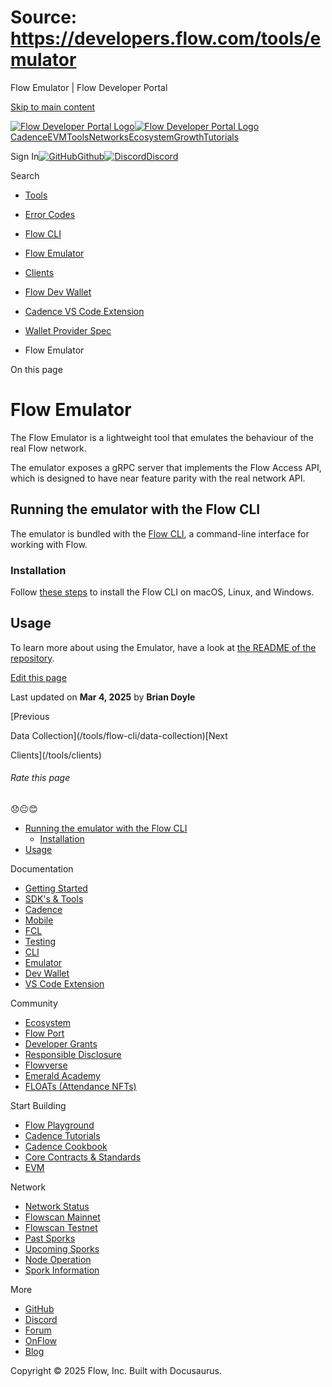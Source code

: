 # Source: https://developers.flow.com/tools/emulator

Flow Emulator | Flow Developer Portal



[Skip to main content](#__docusaurus_skipToContent_fallback)

[![Flow Developer Portal Logo](/img/flow-docs-logo-dark.png)![Flow Developer Portal Logo](/img/flow-docs-logo-light.png)](/)[Cadence](/build/flow)[EVM](/evm/about)[Tools](/tools/flow-cli)[Networks](/networks/flow-networks)[Ecosystem](/ecosystem)[Growth](/growth)[Tutorials](/tutorials)

Sign In[![GitHub]()Github](https://github.com/onflow)[![Discord]()Discord](https://discord.gg/flow)

Search

* [Tools](/tools)
* [Error Codes](/tools/error-codes)
* [Flow CLI](/tools/flow-cli)
* [Flow Emulator](/tools/emulator)
* [Clients](/tools/clients)
* [Flow Dev Wallet](/tools/flow-dev-wallet)
* [Cadence VS Code Extension](/tools/vscode-extension)
* [Wallet Provider Spec](/tools/wallet-provider-spec)

* Flow Emulator

On this page

# Flow Emulator

The Flow Emulator is a lightweight tool that emulates the behaviour of the real Flow network.

The emulator exposes a gRPC server that implements the Flow Access API,
which is designed to have near feature parity with the real network API.

## Running the emulator with the Flow CLI[​](#running-the-emulator-with-the-flow-cli "Direct link to Running the emulator with the Flow CLI")

The emulator is bundled with the [Flow CLI](/tools/flow-cli), a command-line interface for working with Flow.

### Installation[​](#installation "Direct link to Installation")

Follow [these steps](/tools/flow-cli/install) to install the Flow CLI on macOS, Linux, and Windows.

## Usage[​](#usage "Direct link to Usage")

To learn more about using the Emulator,
have a look at [the README of the repository](https://github.com/onflow/flow-emulator/#starting-the-server).

[Edit this page](https://github.com/onflow/docs/tree/main/docs/tools/emulator/index.md)

Last updated on **Mar 4, 2025** by **Brian Doyle**

[Previous

Data Collection](/tools/flow-cli/data-collection)[Next

Clients](/tools/clients)

###### Rate this page

😞😐😊

* [Running the emulator with the Flow CLI](#running-the-emulator-with-the-flow-cli)
  + [Installation](#installation)
* [Usage](#usage)

Documentation

* [Getting Started](/build/getting-started/contract-interaction)
* [SDK's & Tools](/tools)
* [Cadence](https://cadence-lang.org/docs/)
* [Mobile](/build/guides/mobile/overview)
* [FCL](/tools/clients/fcl-js)
* [Testing](/build/smart-contracts/testing)
* [CLI](/tools/flow-cli)
* [Emulator](/tools/emulator)
* [Dev Wallet](https://github.com/onflow/fcl-dev-wallet)
* [VS Code Extension](/tools/vscode-extension)

Community

* [Ecosystem](/ecosystem)
* [Flow Port](https://port.onflow.org/)
* [Developer Grants](https://github.com/onflow/developer-grants)
* [Responsible Disclosure](https://flow.com/flow-responsible-disclosure)
* [Flowverse](https://www.flowverse.co/)
* [Emerald Academy](https://academy.ecdao.org/)
* [FLOATs (Attendance NFTs)](https://floats.city/)

Start Building

* [Flow Playground](https://play.flow.com/)
* [Cadence Tutorials](https://cadence-lang.org/docs/tutorial/first-steps)
* [Cadence Cookbook](https://open-cadence.onflow.org)
* [Core Contracts & Standards](/build/core-contracts)
* [EVM](/evm/about)

Network

* [Network Status](https://status.onflow.org/)
* [Flowscan Mainnet](https://flowdscan.io/)
* [Flowscan Testnet](https://testnet.flowscan.io/)
* [Past Sporks](/networks/node-ops/node-operation/past-sporks)
* [Upcoming Sporks](/networks/node-ops/node-operation/upcoming-sporks)
* [Node Operation](/networks/node-ops)
* [Spork Information](/networks/node-ops/node-operation/spork)

More

* [GitHub](https://github.com/onflow)
* [Discord](https://discord.gg/flow)
* [Forum](https://forum.onflow.org/)
* [OnFlow](https://onflow.org/)
* [Blog](https://flow.com/blog)

Copyright © 2025 Flow, Inc. Built with Docusaurus.